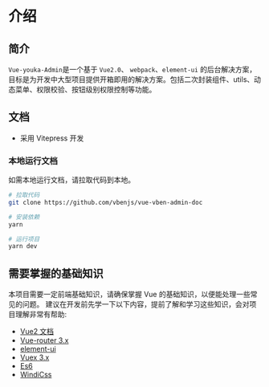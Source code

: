 # 介绍

## 简介

`Vue-youka-Admin`是一个基于 `Vue2.0`、 `webpack`、`element-ui` 的后台解决方案，目标是为开发中大型项目提供开箱即用的解决方案。包括二次封装组件、utils、动态菜单、权限校验、按钮级别权限控制等功能。

## 文档

- 采用 Vitepress 开发

### 本地运行文档

如需本地运行文档，请拉取代码到本地。

```bash
# 拉取代码
git clone https://github.com/vbenjs/vue-vben-admin-doc

# 安装依赖
yarn

# 运行项目
yarn dev
```

## 需要掌握的基础知识

本项目需要一定前端基础知识，请确保掌握 Vue 的基础知识，以便能处理一些常见的问题。
建议在开发前先学一下以下内容，提前了解和学习这些知识，会对项目理解非常有帮助:

- [Vue2 文档](https://v2.cn.vuejs.org/v2/guide/index.html/)
- [Vue-router 3.x](https://v3.router.vuejs.org/zh/)
- [element-ui](https://element.eleme.cn/#/zh-CN/component/installation/)
- [Vuex 3.x](https://v3.vuex.vuejs.org/zh/)
- [Es6](https://es6.ruanyifeng.com/)
- [WindiCss](https://windicss.netlify.app/)

